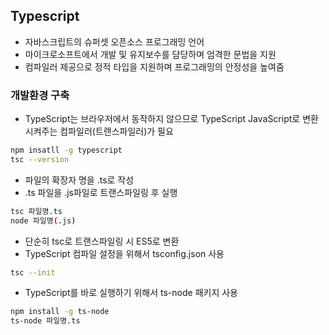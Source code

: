 ## Typescript
- 자바스크립트의 슈퍼셋 오픈소스 프로그래밍 언어
- 마이크로소프트에서 개발 및 유지보수를 담당하며 엄격한 문법을 지원
- 컴파일러 제공으로 정적 타입을 지원하며 프로그래밍의 안정성을 높여줌

### 개발환경 구축
- TypeScript는 브라우저에서 동작하지 않으므로 TypeScript JavaScript로 변환 시켜주는 컴파일러(트랜스파일러)가 필요

```bash
npm insatll -g typescript
tsc --version
```

- 파일의 확장자 명을 .ts로 작성
- .ts 파일을 .js파일로 트랜스파일링 후 실행

```bash
tsc 파일명.ts
node 파일명(.js)
```

- 단순히 tsc로 트랜스파일링 시 ES5로 변환
- TypeScript 컴파일 설정을 위해서 tsconfig.json 사용

```bash
tsc --init
```

- TypeScript를 바로 실행하기 위해서 ts-node 패키지 사용

```bash
npm install -g ts-node
ts-node 파일명.ts
```